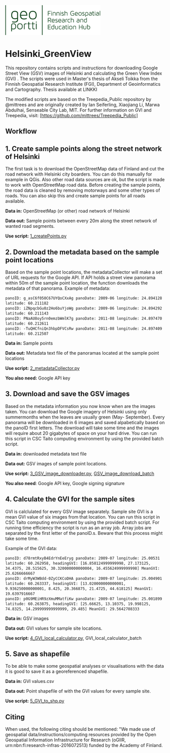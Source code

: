 <img src="https://github.com/geoportti/Logos/blob/master/geoportti_logo_300px.png">

# Helsinki_GreenView

This repository contains scripts and instructions for downloading Google Street View (GSV) images of Helsinki and calculating the Green View Index (GVI) . The scripts were used in Master's thesis of Akseli Toikka from the Finnish Geospatial Research Institute (FGI), Department of Geoinformatics and Cartography. Thesis available at LINKKI

The modified scripts are based on the Treepedia_Public repository by @mittrees and are originally created by Ian Seiferling, Xiaojiang Li, Marwa Abdulhai, Senseable City Lab, MIT. For further information on GVI and Treepedia, visit: [https://github.com/mittrees/Treepedia_Public]

## Workflow
## 1. Create sample points along the street network of Helsinki
The first task is to download the OpenStreetMap data of Finland and cut the road network with Helsinki city boarders. You can do this manually for example in QGis. Also other road data sources are ok, but the script is made to work with OpenStreetMap road data. Before creating the sample points, the road data is cleaned by removing motorways and some other types of roads. You can also skip this and create sample points for all roads available. 

**Data in:** OpenStreetMap (or other) road network of Helsinki

**Data out:** Sample points between every 20m along the street network of wanted road segments.

**Use script:** [1_createPoints.py](https://github.com/geoporttishare/Helsinki_GreenView/blob/master/1_createPoints_org.py)


## 2. Download the metadata based on the sample point locations
Based on the sample point locations, the metadataCollector will make a set of URL requests for the Google API. If API holds a street view panorama within 50m of the sample point location, the function downloads the metadata of that panorama. Example of metadata:
```
panoID: g_asC6f050C67UYQoCXxAg panoDate: 2009-06 longitude: 24.894128 latitude: 60.211182
panoID: iZNpqcbGu0z2Ho6buYjoWg panoDate: 2009-06 longitude: 24.894292 latitude: 60.211143
panoID: PNaAU8oy5rn0emzbWmlK7g panoDate: 2011-08 longitude: 24.897470 latitude: 60.212611
panoID: -TuQHCfniQn3hbpDFVCsRw panoDate: 2011-08 longitude: 24.897409 latitude: 60.212507
```
**Data in:** Sample points

**Data out:** Metadata text file of the panoramas located at the sample point locations

**Use script:** [2_metadataCollector.py](https://github.com/geoporttishare/Helsinki_GreenView/blob/master/2_metadataCollector.py)

**You also need:** Google API key



## 3. Download and save the GSV images
Based on the metadata information you now know when are the images taken. You can download the Google imagery of Helsinki using only summermonths when the leaves are usually green (May- September). Every panorama will be downloaded in 6 images and saved alpabetically based on the panoID first letters. The download will take some time and the images will require about 20 gigabytes of space on your hard drive. You can run this script in CSC Taito computing environment by using the provided batch script.

**Data in:** downloaded metadata text file

**Data out:** GSV images of sample point locations.

**Use script:** [3_GSV_image_downloader.py](https://github.com/geoporttishare/Helsinki_GreenView/blob/master/3_GSV_image_downloader.py), [GSV_image_download_batch](https://github.com/geoporttishare/Helsinki_GreenView/blob/master/GSV_Image_download_batch.py)

**You also need**: Google API key, Google signing signature



## 4. Calculate the GVI for the sample sites
GVI is calclulated for every GSV image separately. Sample site GVI is a mean GVI value of six images from that location. You can run this script in CSC Taito computing environment by using the provided batch script. For running time efficiency the script is run as an array job. Array jobs are separated by the first letter of the panoID.s. Beware that this process might take some time.

Example of the GVI data:
```
panoID: d78rmtRxyB4EdrYnEeEryg panoDate: 2009-07 longitude: 25.00531 latitude: 60.262958, headingGVI: [16.858124999999998, 27.173125, 34.4375, 28.515625, 30.320000000000004, 16.455624999999998] MeanGVI: 25.6266666667
panoID: drMyW3WBdd-0ZyCCKCoDHA panoDate: 2009-07 longitude: 25.004901 latitude: 60.263337, headingGVI: [13.020000000000001, 9.936250000000001, 8.425, 20.366875, 21.4725, 44.618125] MeanGVI: 19.6397916667
panoID: p0G9MEiHR9zXmuMMatfiKw panoDate: 2009-07 longitude: 25.001899 latitude: 60.263875, headingGVI: [25.66625, 13.10375, 19.998125, 74.8325, 14.299999999999999, 29.485] MeanGVI: 29.5642708333
```

**Data in:** GSV images

**Data out:** GVI values for sample site locations.

**Use script:** [4_GVI_local_calculator.py](https://github.com/geoporttishare/Helsinki_GreenView/blob/master/4_GVI_local_calculator.py), GVI_local_calculator_batch



## 5. Save as shapefile

To be able to make some geospatial analyses or visualisations with the data it is good to save it as a georeferenced shapefile. 

**Data in:** GVI values.csv

**Data out:** Point shapefile of with the GVI values for every sample site.

**Use script:** [5_GVI_to_shp.py](https://github.com/geoporttishare/Helsinki_GreenView/blob/master/5_GVI_to_shp.py)


## Citing
When used, the following citing should be mentioned: "We made use of geospatial data/instructions/computing resources provided by the Open Geospatial Information Infrastructure for Research (oGIIR, urn:nbn:fi:research-infras-2016072513) funded by the Academy of Finland.

